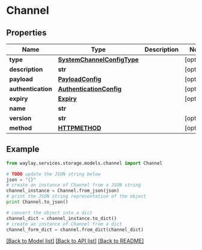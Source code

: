 # Channel


## Properties

Name | Type | Description | Notes
------------ | ------------- | ------------- | -------------
**type** | [**SystemChannelConfigType**](SystemChannelConfigType.md) |  | [optional] 
**description** | **str** |  | [optional] 
**payload** | [**PayloadConfig**](PayloadConfig.md) |  | [optional] 
**authentication** | [**AuthenticationConfig**](AuthenticationConfig.md) |  | [optional] 
**expiry** | [**Expiry**](Expiry.md) |  | [optional] 
**name** | **str** |  | 
**version** | **str** |  | [optional] 
**method** | [**HTTPMETHOD**](HTTPMETHOD.md) |  | [optional] 

## Example

```python
from waylay.services.storage.models.channel import Channel

# TODO update the JSON string below
json = "{}"
# create an instance of Channel from a JSON string
channel_instance = Channel.from_json(json)
# print the JSON string representation of the object
print Channel.to_json()

# convert the object into a dict
channel_dict = channel_instance.to_dict()
# create an instance of Channel from a dict
channel_form_dict = channel.from_dict(channel_dict)
```
[[Back to Model list]](../README.md#documentation-for-models) [[Back to API list]](../README.md#documentation-for-api-endpoints) [[Back to README]](../README.md)


